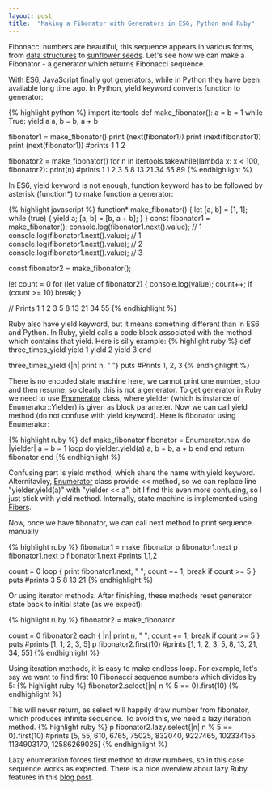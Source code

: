 ```yaml
---
layout: post
title:  "Making a Fibonator with Generators in ES6, Python and Ruby"
---
```

Fibonacci numbers are beautiful, this sequence appears in various forms, from [data structures][fib_heap] to [sunflower seeds][sunflower_seeds]. Let's see how we can make a Fibonator - a generator which returns Fibonacci sequence.

With ES6, JavaScript finally got generators, while in Python they have been available long time ago. In Python, yield keyword converts function to generator:

{% highlight python %}
import itertools
def make_fibonator():
    a = b = 1
    while True:
        yield a
        a, b = b, a + b

fibonator1 = make_fibonator()
print (next(fibonator1))
print (next(fibonator1))
print (next(fibonator1))
#prints 1 1 2

fibonator2 = make_fibonator()
for n in itertools.takewhile(lambda x: x < 100, fibonator2):
    print(n)
#prints 1 1 2 3 5 8 13 21 34 55 89
{% endhighlight %}

In ES6, yield keyword is not enough, function keyword has to be followed by asterisk (function*) to make function a generator:

{% highlight javascript %}
function* make_fibonator() {
    let [a, b] = [1, 1];
    while (true) {
        yield a;
        [a, b] = [b, a + b];
    }
}
const fibonator1 = make_fibonator();
console.log(fibonator1.next().value);     // 1
console.log(fibonator1.next().value);     // 1
console.log(fibonator1.next().value);     // 2
console.log(fibonator1.next().value);     // 3

const fibonator2 = make_fibonator();

let count = 0
for (let value of fibonator2) {
    console.log(value);
    count++;
    if (count >= 10) break;
} 

// Prints 1 1 2 3 5 8 13 21 34 55
{% endhighlight %}

Ruby also have yield keyword, but it means something different than in ES6 and Python. In Ruby, yield calls a code block associated with the method which contains that yield. Here is silly example:
{% highlight ruby %}
def three_times_yield 
    yield 1
    yield 2
    yield 3
end

three_times_yield {|n| print n, " "}
puts
#Prints 1, 2, 3
{% endhighlight %}

There is no encoded state machine here, we cannot print one number, stop and then resume, so clearly this is not a generator. To get generator in Ruby we need to use [Enumerator][Enumerator] class, where yielder (which is instance of Enumerator::Yielder) is given as block parameter. Now we can call yield method (do not confuse with yield keyword). Here is fibonator using Enumerator:

{% highlight ruby %}
def make_fibonator
    fibonator = Enumerator.new do |yielder|
        a = b = 1
        loop do 
            yielder.yield(a)
            a, b = b, a + b 
        end
    end
    return fibonator
end
{% endhighlight %}

Confusing part is yield method, which share the name with yield keyword. Alternitavley, [Enumerator][Enumerator] class provide << method, so we can replace line "yielder.yield(a)" with "yielder << a", bit I find this even more confusing, so I just stick with yield method. Internally, state machine is implemented using [Fibers][Fibers].

Now, once we have fibonator, we can call next method to print sequence manually

{% highlight ruby %}
fibonator1 = make_fibonator
p fibonator1.next
p fibonator1.next
p fibonator1.next
#prints 1,1,2

count = 0
loop  { print fibonator1.next, " "; count += 1; break if count >= 5 }
puts
#prints 3 5 8 13 21
{% endhighlight %}

Or using iterator methods. After finishing, these methods reset generator state back to initial state (as we expect):

{% highlight ruby %}
fibonator2 = make_fibonator

count = 0
fibonator2.each { |n| print n, " "; count += 1; break if count >= 5 }
puts
#prints [1, 1, 2, 3, 5]
p fibonator2.first(10)
#prints [1, 1, 2, 3, 5, 8, 13, 21, 34, 55]
{% endhighlight %}

Using iteration methods, it is easy to make endless loop. For example, let's say we want to find first 10 Fibonacci sequence numbers which divides by 5:
{% highlight ruby %}
fibonator2.select{|n| n % 5 == 0}.first(10)
{% endhighlight %}

This will never return, as select will happily draw number from fibonator, which produces infinite sequence. To avoid this, we need a lazy iteration method.
{% highlight ruby %}
p fibonator2.lazy.select{|n| n % 5 == 0}.first(10)
#prints [5, 55, 610, 6765, 75025, 832040, 9227465, 102334155, 1134903170, 12586269025]
{% endhighlight %}

Lazy enumeration forces first method to draw numbers, so in this case sequence works as expected. There is a nice overview about lazy Ruby features in this [blog post][lazy_ruby].  


[fib_heap]: https://en.wikipedia.org/wiki/Fibonacci_heap
[lazy_ruby]: http://patshaughnessy.net/2013/4/3/ruby-2-0-works-hard-so-you-can-be-lazy
[sunflower_seeds]: https://momath.org/home/fibonacci-numbers-of-sunflower-seed-spirals/
[Enumerator]: https://ruby-doc.org/core-2.2.0/Enumerator.html
[Fibers]: http://ruby-doc.org/core-2.2.0/Fiber.html